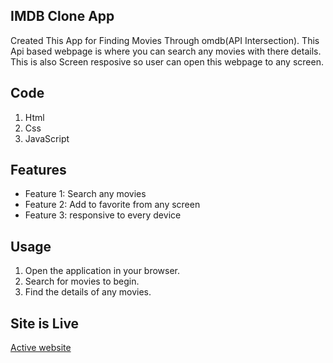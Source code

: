 ## IMDB Clone App

Created This App for Finding Movies Through omdb(API Intersection). This Api based webpage is where you can search any movies with there details.
This is also Screen resposive so user can open this webpage to any screen.

## Code
1. Html
2. Css
3. JavaScript

## Features

- Feature 1: Search any movies
- Feature 2: Add to favorite from any screen
- Feature 3: responsive to every device


## Usage

1. Open the application in your browser.
2. Search for movies to begin.
3. Find the details of any movies.

## Site is Live

[Active website](https://amitkumarr2024.github.io/IMDB-clone-App/index.html)
